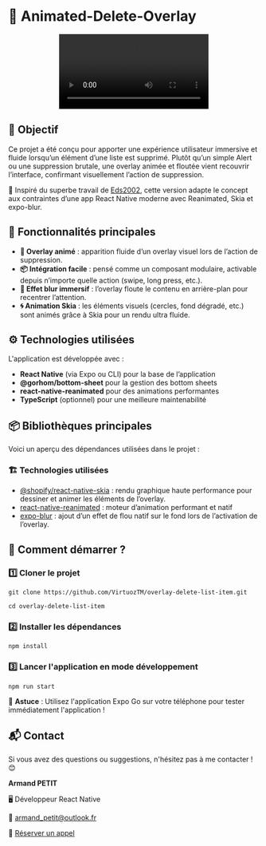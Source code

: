 # 📱 Animated-Delete-Overlay

<p align="center">
  <video src="https://github.com/user-attachments/assets/2e836497-d281-4587-aeda-38f3e132f43f"/>
</p>
    
## 📌 Objectif

Ce projet a été conçu pour apporter une expérience utilisateur immersive et fluide lorsqu’un élément d’une liste est supprimé.
Plutôt qu’un simple Alert ou une suppression brutale, une overlay animée et floutée vient recouvrir l’interface, confirmant visuellement l’action de suppression.

🧠 Inspiré du superbe travail de [Eds2002](https://github.com/eds2002/immersive-overlay-example), cette version adapte le concept aux contraintes d’une app React Native moderne avec Reanimated, Skia et expo-blur.

## 🎯 Fonctionnalités principales

- **🧼 Overlay animé** : apparition fluide d’un overlay visuel lors de l’action de suppression.
- **📦 Intégration facile** : pensé comme un composant modulaire, activable depuis n’importe quelle action (swipe, long press, etc.).
- **🎨 Effet blur immersif** : l’overlay floute le contenu en arrière-plan pour recentrer l’attention.
- **🌀 Animation Skia** : les éléments visuels (cercles, fond dégradé, etc.) sont animés grâce à Skia pour un rendu ultra fluide.

## ⚙️ Technologies utilisées

L'application est développée avec :

- **React Native** (via Expo ou CLI) pour la base de l’application
- **@gorhom/bottom-sheet** pour la gestion des bottom sheets
- **react-native-reanimated** pour des animations performantes
- **TypeScript** (optionnel) pour une meilleure maintenabilité

## 📦 Bibliothèques principales

Voici un aperçu des dépendances utilisées dans le projet :

### 🏗️ **Technologies utilisées**

- [@shopify/react-native-skia](https://shopify.github.io/react-native-skia/) : rendu graphique haute performance pour dessiner et animer les éléments de l’overlay.
- [react-native-reanimated](https://docs.swmansion.com/react-native-reanimated/) : moteur d’animation performant et natif
- [expo-blur](https://docs.expo.dev/versions/latest/sdk/blur-view/) : ajout d’un effet de flou natif sur le fond lors de l’activation de l’overlay.

## 🚀 **Comment démarrer ?**

### 1️⃣ Cloner le projet

`git clone https://github.com/VirtuozTM/overlay-delete-list-item.git`

`cd overlay-delete-list-item`

### 2️⃣ Installer les dépendances

`npm install`

### 3️⃣ Lancer l'application en mode développement

`npm run start`

📌 **Astuce** : Utilisez l'application Expo Go sur votre téléphone pour tester immédiatement l'application !

## 📬 Contact

Si vous avez des questions ou suggestions, n'hésitez pas à me contacter ! 😊

**Armand PETIT**

🖥️ Développeur React Native

📧 [armand_petit@outlook.fr](mailto:armand_petit@outlook.fr)

📅 [Réserver un appel](https://calendly.com/armand_petit/30min)
